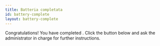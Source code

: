 ```yaml
---
title: Batteria completata
id: battery-complete
layout: battery-complete
---
```

Congratulations! You have completed <span class="italic uppercase" x-text="$store.session.currentBattery?.batteryName"></span>. Click the button below and ask the administrator in charge for further instructions.